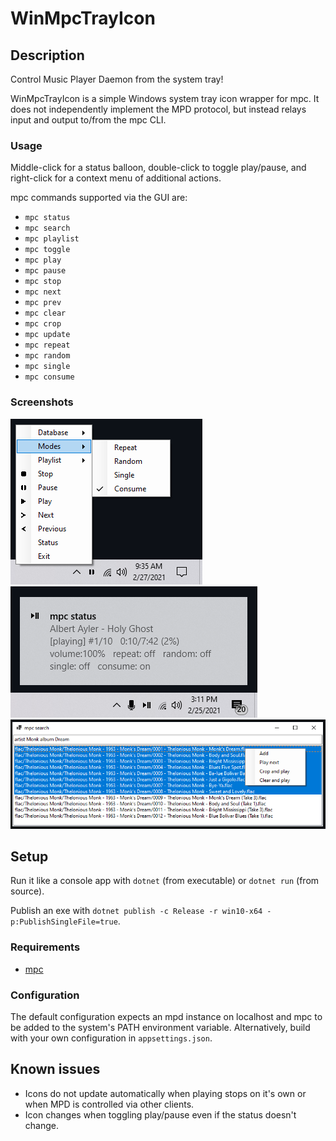 # WinMpcTrayIcon

## Description
Control Music Player Daemon from the system tray!

WinMpcTrayIcon is a simple Windows system tray icon wrapper for mpc. It does not independently implement the MPD protocol, but instead relays input and output to/from the mpc CLI.

### Usage

Middle-click for a status balloon, double-click to toggle play/pause, and right-click for a context menu of additional actions. 

mpc commands supported via the GUI are:
* `mpc status`
* `mpc search`
* `mpc playlist`
* `mpc toggle`
* `mpc play`
* `mpc pause`
* `mpc stop`
* `mpc next`
* `mpc prev`
* `mpc clear`
* `mpc crop`
* `mpc update`
* `mpc repeat`
* `mpc random`
* `mpc single`
* `mpc consume`

### Screenshots
![Context menu](https://github.com/clkmsc/WinMpcTrayIcon/blob/master/images/2.png?raw=true)
![Status tooltip](https://github.com/clkmsc/WinMpcTrayIcon/blob/master/images/1.png?raw=true)
![Search](https://github.com/clkmsc/WinMpcTrayIcon/blob/master/images/3.png?raw=true)

## Setup

Run it like a console app with `dotnet` (from executable) or `dotnet run` (from source).

Publish an exe with `dotnet publish -c Release -r win10-x64 -p:PublishSingleFile=true`.

### Requirements

* [mpc](https://www.musicpd.org/download/mpc/0/)

### Configuration

The default configuration expects an mpd instance on localhost and mpc to be added to the system's PATH environment variable. Alternatively, build with your own configuration in `appsettings.json`.

## Known issues

* Icons do not update automatically when playing stops on it's own or when MPD is controlled via other clients.
* Icon changes when toggling play/pause even if the status doesn't change.
